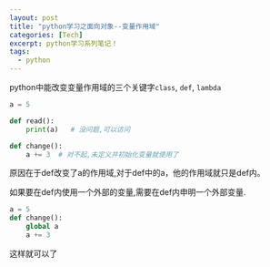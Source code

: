 ```yaml
---
layout: post
title: "python学习之面向对象--变量作用域"
categories: [Tech]
excerpt: python学习系列笔记！
tags:
  - python
---
```




python中能改变变量作用域的三个关键字`class`, `def`, `lambda`

```python
a = 5

def read():
    print(a)   # 没问题,可以访问

def change():
    a += 3  # 对不起,未定义并初始化变量就使用了
```

原因在于def改变了a的作用域,对于def中的a，他的作用域就只是def内。

如果要在def内使用一个外部的变量,需要在def内申明一个外部变量.

```python
a = 5
def change():
    global a
    a += 3
```

这样就可以了
